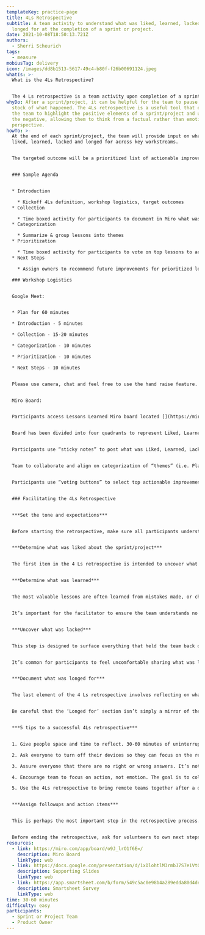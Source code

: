 ```yaml
---
templateKey: practice-page
title: 4Ls Retrospective
subtitle: A team activity to understand what was liked, learned, lacked, and
  longed for at the completion of a sprint or project.
date: 2021-10-08T18:50:13.721Z
authors:
  - Sherri Scheurich
tags:
  - measure
mobiusTag: delivery
icon: /images/dd8b1513-5617-49c4-b80f-f26b00691124.jpeg
whatIs: >-
  What is the 4Ls Retrospective?


  The 4 Ls retrospective is a team activity upon completion of a sprint or project designed to understand what worked, what didn’t, and what can be improved. The 4Ls stand for liked, learned, lacked, and longed for.
whyDo: After a sprint/project, it can be helpful for the team to pause and take
  stock of what happened. The 4Ls retrospective is a useful tool that empowers
  the team to highlight the positive elements of a sprint/project and understand
  the negative, allowing them to think from a factual rather than emotional
  perspective.
howTo: >-
  At the end of each sprint/project, the team will provide input on what they
  liked, learned, lacked and longed for across key workstreams.


  The targeted outcome will be a prioritized list of actionable improvements with assigned owners on focus areas designed to build trust, improve efficiency, and increase engagement as we plan for the next sprint.


  ### Sample Agenda


  * Introduction

    * Kickoff 4Ls definition, workshop logistics, target outcomes
  * Collection

    * Time boxed activity for participants to document in Miro what was liked, learned, lacked and longed for in the last sprint/project phase
  * Categorization

    * Summarize & group lessons into themes
  * Prioritization

    * Time boxed activity for participants to vote on top lessons to action
  * Next Steps

    * Assign owners to recommend future improvements for prioritized lessons. Regroup to share findings, align with account team & leadership, plan and implement in next sprint

  ### Workshop Logistics


  Google Meet:


  * Plan for 60 minutes

  * Introduction - 5 minutes

  * Collection - 15-20 minutes

  * Categorization - 10 minutes

  * Prioritization - 10 minutes

  * Next Steps - 10 minutes


  Please use camera, chat and feel free to use the hand raise feature.


  Miro Board:


  Participants access Lessons Learned Miro board located [](https://miro.com/app/board/o9J_luOzaBA=/)[](https://miro.com/app/board/o9J_lrlbrhU=/)[here](https://miro.com/app/board/o9J_lrO1f6E=/).


  Board has been divided into four quadrants to represent Liked, Learned, Lacked and Longed For. The quantity of quandrants may be adjusted to reflect workstreams as needed by editing the Miro board.


  Participants use “sticky notes” to post what was Liked, Learned, Lacked and Longed For during the collection segment.


  Team to collaborate and align on categorization of “themes” (i.e. Planning, Technical, Leadership, Communication, etc..)


  Participants use “voting buttons” to select top actionable improvements during the prioritization segment.


  ### Facilitating the 4Ls Retrospective


  ***Set the tone and expectations***


  Before starting the retrospective, make sure all participants understand its purpose. If the sprint/project being reflected on was stressful, consider addressing this openly and honestly before starting the retrospective. It is ultimately the facilitators job to set the tone and expectations for the activity, and it shouldn’t be taken lightly. The most successful retrospectives are completed when the team is fully bought into its importance and value, so the facilitator must take extra care to ensure this has happened before starting.


  ***Determine what was liked about the sprint/project***


  The first item in the 4 Ls retrospective is intended to uncover what people liked about the sprint/project. This is intentionally broad and open ended. It’s up to the facilitator to guide participants into more and more useful insights into what they liked, and why they liked it. The goal is to uncover the underlying reasons for why a particular thing was liked, in order to ensure it happens again during the next sprint/project.


  ***Determine what was learned***


  The most valuable lessons are often learned from mistakes made, or challenges overcome during the completion of actual work. Unfortunately, these lessons often go unshared with the team. This element of the retrospective asks participants to reflect on and share anything they might have learned.


  It’s important for the facilitator to ensure the team understands no learning is too small to share, as well as to guide people into uncovering more learnings than they might have realized.


  ***Uncover what was lacked***


  This step is designed to surface everything that held the team back during the sprint/project. This can be something as simple as slow communication with an outside team, or something more complicated that requires extra analysis to uncover. The purpose of documenting what was lacked during a sprint/project is to make sure you don’t run into the same problem in future sprints/projects.


  It’s common for participants to feel uncomfortable sharing what was lacking if they feel leadership doesn’t want to hear about it. This might be because they believe the solution is too expensive or time consuming to be worth investing in. Either way, it’s again up to the facilitator to ensure the team feels comfortable sharing as much as possible during this step.


  ***Document what was longed for***


  The last element of the 4 Ls retrospective involves reflecting on what was longed for. This can be something tangible like better equipment, or something less tangible, like more or less involvement from leadership.


  Be careful that the ‘Longed for’ section isn’t simply a mirror of the what was lacked section. It will often be similar, but it gives you the opportunity to determine and prioritize what is needed based on the positive impact it may have. For example, if ‘faster computers’ was listed in the ‘Lacked’ section, ‘fast computers’ isn’t necessarily the only thing to add in this step. You might consider including ‘faster internet’ or ‘better software’ as other things that would solve for what was lacked.


  ***5 tips to a successful 4Ls retrospective***


  1. Give people space and time to reflect. 30-60 minutes of uninterrupted time to take stock of their thoughts.

  2. Ask everyone to turn off their devices so they can focus on the retrospective. If distracted by phones or laptops, it will be harder to reflect.

  3. Assure everyone that there are no right or wrong answers. It’s not a test! If people feel like they are unable to give honest feedback on what worked and what didn’t, the retrospective won’t uncover valuable insights.

  4. Encourage team to focus on action, not emotion. The goal is to collect objective feedback and reflection. If sprint was a stressful one, consider a symbolic debrief activity to ease tension and lighten the mood before holding your retrospective. (Deep breath, pat on back)

  5. Use the 4Ls retrospective to bring remote teams together after a difficult sprint to collaborate without constraints. Remote teams often feel isolated, and the lack of a formal debrief and reflection can harm morale. Hosting an online retrospective not only brings teams closer, but gives an opportunity to discover what was challenging or stressful to ensure the next sprint runs smoother.


  ***Assign followups and action items***


  This is perhaps the most important step in the retrospective process. If you don’t take the time to assign followup action items to specific people or teams, you won’t gain much from having completed the process.


  Before ending the retrospective, ask for volunteers to own next steps. For any followup that doesn’t have a volunteer, assign it to the person most responsible for uncovering the insight during the retrospective. Close the session out by confirming everyone understand what is expected of them moving forward, and thank them for their time.
resources:
  - link: https://miro.com/app/board/o9J_lrO1f6E=/
    description: Miro Board
    linkType: web
  - link: https://docs.google.com/presentation/d/1xDlohtlM3rmbJ7S7eiVtQq58NX1cm3R-GB879Pjmhsw/edit#slide=id.geebec74d89_0_370
    description: Supporting Slides
    linkType: web
  - link: https://app.smartsheet.com/b/form/549c5ac0e98b4a289edda80d4dec50d8
    description: Smartsheet Survey
    linkType: web
time: 30-60 minutes
difficulty: easy
participants:
  - Sprint or Project Team
  - Product Owner
---
```

